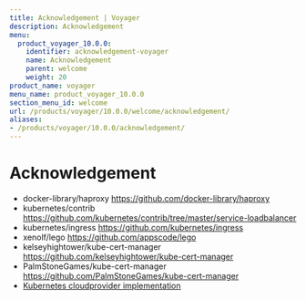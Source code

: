 ```yaml
---
title: Acknowledgement | Voyager
description: Acknowledgement
menu:
  product_voyager_10.0.0:
    identifier: acknowledgement-voyager
    name: Acknowledgement
    parent: welcome
    weight: 20
product_name: voyager
menu_name: product_voyager_10.0.0
section_menu_id: welcome
url: /products/voyager/10.0.0/welcome/acknowledgement/
aliases:
- /products/voyager/10.0.0/acknowledgement/
---
```


# Acknowledgement

 - docker-library/haproxy https://github.com/docker-library/haproxy
 - kubernetes/contrib https://github.com/kubernetes/contrib/tree/master/service-loadbalancer
 - kubernetes/ingress https://github.com/kubernetes/ingress
 - xenolf/lego https://github.com/appscode/lego
 - kelseyhightower/kube-cert-manager https://github.com/kelseyhightower/kube-cert-manager
 - PalmStoneGames/kube-cert-manager https://github.com/PalmStoneGames/kube-cert-manager
 - [Kubernetes cloudprovider implementation](https://github.com/kubernetes/kubernetes/tree/master/pkg/cloudprovider)
